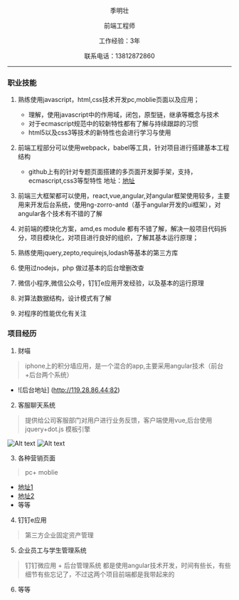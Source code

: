 

<center>
   <p>季明壮</p>
   <p>前端工程师</p>
   <p>工作经验：3年</p>
   <p>联系电话：13812872860</p>
</center>

<hr />


### 职业技能

1. 熟练使用javascript，html,css技术开发pc,moblie页面以及应用；
    - 理解，使用javascript中的作用域，闭包，原型链，继承等概念与技术
    - 对于ecmascript规范中的较新特性都有了解与持续跟踪的习惯
    - html5以及css3等技术的新特性也会进行学习与使用

2. 前端工程部分可以使用webpack，babel等工具，针对项目进行搭建基本工程结构
    - github上有的针对专题页面搭建的多页面开发脚手架，支持，ecmascript,css3等型特性
    地址：[地址](https://github.com/dqrjmz/webpack1)

3. 前端三大框架都可以使用，react,vue,angular,对angular框架使用较多，主要用来开发后台系统，使用ng-zorro-antd（基于angular开发的ui框架），对angular各个技术有不错的了解

4. 对前端的模块化方案，amd,es module 都有不错了解，解决一般项目代码拆分，项目模块化，对项目进行良好的组织，了解其基本运行原理；

5. 熟练使用jquery,zepto,requirejs,lodash等基本的第三方库

6. 使用过nodejs，php 做过基本的后台增删改查

7. 微信小程序,微信公众号，钉钉e应用开发经验，以及基本的运行原理

8. 对算法数据结构，设计模式有了解

9. 对程序的性能优化有关注



### 项目经历

1. 财喵
 > iphone上的积分墙应用，是一个混合的app,主要采用angular技术（前台+后台两个系统）
 - ![后台地址] (http://119.28.86.44:82)

2. 客服聊天系统
 > 提供给公司客服部门对用户进行业务反馈，客户端使用vue,后台使用jquery+dot.js 模板引擎
 
 ![Alt text](https://github.com/dqrjmz/webpack1/blob/master/doc/1.png)
 ![Alt text](https://github.com/dqrjmz/webpack1/blob/master/doc/2.png)

3. 各种营销页面
 > pc+ moblie
 - [地址1](https://login.ss.gamemorefun.net/)
 - [地址2](https://luna.gamemorefun.net/)
 - 等等

4. 钉钉e应用
 > 第三方企业固定资产管理


5. 企业员工与学生管理系统
> 钉钉微应用 + 后台管理系统 都是使用angular技术开发，时间有些长，有些细节有些忘记了，不过这两个项目前端都是我带起来的


6. 等等
